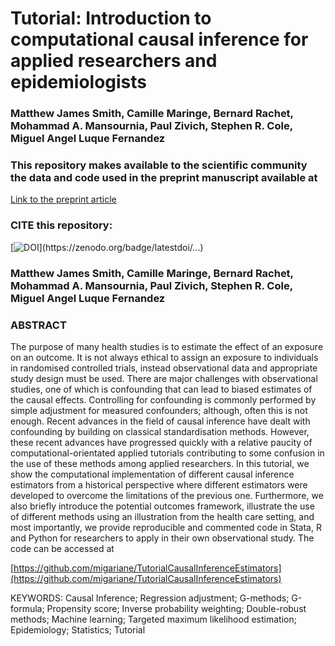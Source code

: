 # Tutorial: Introduction to computational causal inference for applied researchers and epidemiologists

### Matthew James Smith, Camille Maringe, Bernard Rachet, Mohammad A. Mansournia, Paul Zivich, Stephen R. Cole, Miguel Angel Luque Fernandez

### This repository makes available to the scientific community the data and code used in the preprint manuscript available at

[Link to the preprint article](https://...)

### CITE this repository:

[![DOI](https://zenodo.org/badge/...)](https://zenodo.org/badge/latestdoi/...)

### Matthew James Smith, Camille Maringe, Bernard Rachet, Mohammad A. Mansournia, Paul Zivich, Stephen R. Cole, Miguel Angel Luque Fernandez

### ABSTRACT
The purpose of many health studies is to estimate the effect of an exposure on an outcome. It is not always ethical to assign an exposure to individuals in randomised controlled trials, instead observational data and appropriate study design must be used. There are major challenges with observational studies, one of which is confounding that can lead to biased estimates of the causal effects. Controlling for confounding is commonly performed by simple adjustment for measured confounders; although, often this is not enough. Recent advances in the field of causal inference have dealt with confounding by building on classical standardisation methods. However, these recent advances have progressed quickly with a relative paucity of computational-orientated applied tutorials contributing to some confusion in the use of these methods among applied researchers. In this tutorial, we show the computational implementation of different causal inference estimators from a historical  perspective where different estimators were developed to overcome the limitations of the previous one. Furthermore, we also briefly introduce the potential outcomes framework, illustrate the use of different methods using an illustration from the health care setting, and most importantly, we provide reproducible and commented code in Stata, R and Python for researchers to apply in their own observational study. The code can be accessed at  

[https://github.com/migariane/TutorialCausalInferenceEstimators](https://github.com/migariane/TutorialCausalInferenceEstimators)  

KEYWORDS: Causal Inference; Regression adjustment; G-methods; G-formula; Propensity score; Inverse probability weighting; Double-robust methods; Machine learning; Targeted maximum likelihood estimation;  Epidemiology; Statistics; Tutorial
